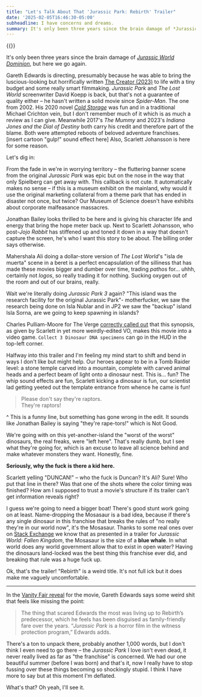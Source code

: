 ```yaml
---
title: "Let's Talk About That 'Jurassic Park: Rebirth' Trailer"
date: '2025-02-05T16:46:30-05:00'
subheadline: I have concerns and dreams.
summary: It's only been three years since the brain damage of *Jurassic World Dominion*, but here we go again. I have concerns.
---
```


{{<youtube jan5CFWs9ic>}}

It's only been three years since the brain damage of [*Jurassic World Dominion*](https://www.imdb.com/title/tt8041270/), but here we go again. 

Gareth Edwards is directing, presumably because he was able to bring the luscious-looking but horrifically written [The Creator (2023)](https://www.imdb.com/title/tt11858890/?ref_=nm_flmg_job_2_cdt_t_1) to life with a tiny budget and some really smart filmmaking. *Jurassic Park* and *The Lost World* screenwriter David Koepp is back, but that's not a guarantee of quality either – he hasn't written a solid movie since *Spider-Man*. The one from 2002. His 2020 novel [*Cold Storage*](https://coldstorage.davidkoepp.com/) was fun and in a traditional Michael Crichton vein, but I don't remember much of it which is as much a review as I can give. Meanwhile 2017's *The Mummy* and 2023's *Indiana Jones and the Dial of Destiny* both carry his credit and therefore part of the blame. Both were attempted reboots of beloved adventure franchises. [insert cartoon "gulp!" sound effect here] Also, Scarlett Johansson is here for some reason.

Let's dig in:

From the fade in we're in worrying territory – the fluttering banner scene from the original *Jurassic Park* was epic but on the nose in the way that only Spielberg can get away with. This callback is not cute. It automatically makes no sense – if this is a museum exhibit on the mainland, why would it use the original marketing collateral from a theme park that has ended in disaster not once, but twice? Our Museum of Science doesn't have exhibits about corporate malfeasance massacres.

Jonathan Bailey looks thrilled to be here and is giving his character life and energy that bring the hope meter back up. Next to Scarlett Johansson, who post-*Jojo Rabbit* has stiffened up and toned it down in a way that doesn't capture the screen, he's who I want this story to be about. The billing order says otherwise.

Mahershala Ali doing a dollar-store version of *The Lost World*'s "isla de muerta" scene in a beret is a perfect encapsulation of the silliness that has made these movies bigger and dumber over time, trading *pathos* for... uhhh, certainly not *logos*, so really trading it for nothing. Sucking oxygen out of the room and out of our brains, really.

Wait we're literally doing *Jurassic Park 3* again? "This island was the research facility for the original Jurassic Park"- motherfucker, we saw the research being done on Isla Nublar and in JP2 we saw the "backup" island Isla Sorna, are we going to keep spawning in islands?

Charles Pulliam-Moore for The Verge [correctly called out](https://www.theverge.com/trailers/606484/jurassic-world-rebirth-trailer-premiere-date) that this synopsis, as given by Scarlett in yet more weirdly-edited VO, makes this movie into a video game. `Collect 3 Dinosaur DNA specimens` can go in the HUD in the top-left corner.

Halfway into this trailer and I'm feeling my mind start to shift and bend in ways I don't like but might help. Our heroes appear to be in a Tomb Raider level: a stone temple carved into a mountain, complete with carved animal heads and a perfect beam of light onto a dinosaur nest. This is... fun? The whip sound effects are fun, Scarlett kicking a dinosaur is fun, our scientist lad getting yeeted out the template entrance from whence he came is fun!

> Please don't say they're raptors.\
They're raptors!

^ This is a funny line, but something has gone wrong in the edit. It sounds like Jonathan Bailey is saying "they're rape-tors!" which is Not Good.

We're going with on this yet-another-island the "worst of the worst" dinosaurs, the real freaks, were "left here". That's really dumb, but I see what they're going for, which is an excuse to leave all science behind and make whatever monsters they want. Honestly, fine.

**Seriously, why the fuck is there a kid here.**

Scarlett yelling "DUNCAN!" – who the fuck is Duncan? It's Ali? Sure! Who put that line in there? Was that one of the shots where the color timing was finished? How am I supposed to trust a movie's structure if its trailer can't get information reveals right?

I guess we're going to need a bigger boat! There's good stunt work going on at least. Name-dropping the Mosasaur is a bad idea, because if there's any single dinosaur in this franchise that breaks the rules of "no really they're in our world now", it's the Mosasaur. Thanks to some real ones over on [Stack Exchange](https://scifi.stackexchange.com/questions/189351/how-large-exactly-is-the-mosasaurus-in-jurassic-world) we know that as presented in a trailer for *Jurassic World: Fallen Kingdom*, the Mosasaur is the size of a **blue whale**. In what world does any world government allow that to exist in open water? Having the dinosaurs land-locked was the best thing this franchise ever did, and breaking that rule was a huge fuck up.

Ok, that's the trailer! "Rebirth" is a weird title. It's not full ick but it does make me vaguely uncomfortable.

---

In the [Vanity Fair reveal](https://www.vanityfair.com/hollywood/story/jurassic-world-rebirth-first-look) for the movie, Gareth Edwards says some weird shit that feels like missing the point:

> The thing that scared Edwards the most was living up to Rebirth’s predecessor, which he feels has been disguised as family-friendly fare over the years. “*Jurassic Park* is a horror film in the witness protection program,” Edwards adds.

There's a ton to unpack there, probably another 1,000 words, but I don't think I even need to go there – the *Jurassic Park* I love isn't even dead, it never really lived as far as "the franchise" is concerned. We had our one beautiful summer (before I was born) and that's it, now I really have to stop fussing over these things becoming so shockingly stupid. I think I have more to say but at this moment I'm deflated.

What's that? Oh yeah, I'll see it.
